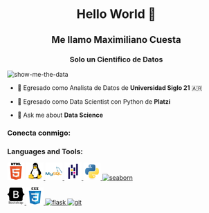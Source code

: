 <!DOCTYPE html>
<html>
<head>
    <link rel="stylesheet" href="path/to/font-awesome/css/font-awesome.min.css">
</head>
<body>
<h1 align="center">Hello World 👋</h1>
<h2 align="center">Me llamo Maximiliano Cuesta</h2>
<h3 align="center">Solo un Cientifico de Datos</h3>

![show-me-the-data](https://media0.giphy.com/media/VeNDat4n4Kre76oS1g/giphy.gif?cid=ecf05e47iqfi0ll1mfxef46c2gt2nxb9erihqmubifn9z2yf&ep=v1_gifs_related&rid=giphy.gif&ct=g)




- 🌱 Egresado como Analista de Datos de **Universidad Siglo 21** 🇦🇷  
- 🌱 Egresado como Data Scientist con Python de **Platzi**

- 💬 Ask me about **Data Science**

<h3 align="left">Conecta conmigo:</h3>
<p align="left">
<a href="https://twitter.com/maxijcuesta" target="blank"><i class="fa fa-twitter" alt="maxijcuesta" height="30" width="40"></i></a>
<a href="https://www.linkedin.com/in/maxijcuesta/" target="blank"><i class="fab fa-linkedin" alt="maxijcuesta" height="30" width="40"></i></a>
</p>

<h3 align="left">Languages and Tools:</h3>
<img src="https://raw.githubusercontent.com/devicons/devicon/master/icons/html5/html5-original-wordmark.svg" alt="html5" width="40" height="40"/> </a> <a href="https://www.linux.org/" target="_blank" rel="noreferrer"> <img src="https://raw.githubusercontent.com/devicons/devicon/master/icons/linux/linux-original.svg" alt="linux" width="40" height="40"/> </a> <a href="https://www.mysql.com/" target="_blank" rel="noreferrer"> <img src="https://raw.githubusercontent.com/devicons/devicon/master/icons/mysql/mysql-original-wordmark.svg" alt="mysql" width="40" height="40"/> </a> <a href="https://pandas.pydata.org/" target="_blank" rel="noreferrer"> <img src="https://raw.githubusercontent.com/devicons/devicon/2ae2a900d2f041da66e950e4d48052658d850630/icons/pandas/pandas-original.svg" alt="pandas" width="40" height="40"/> </a> <a href="https://www.python.org" target="_blank" rel="noreferrer"> <img src="https://raw.githubusercontent.com/devicons/devicon/master/icons/python/python-original.svg" alt="python" width="40" height="40"/> </a> <a href="https://seaborn.pydata.org/" target="_blank" rel="noreferrer"> <img src="https://seaborn.pydata.org/_images/logo-mark-lightbg.svg" alt="seaborn" width="40" height="40"/> </a> </p>
<p align="left"> <a href="https://getbootstrap.com" target="_blank" rel="noreferrer"> <img src="https://raw.githubusercontent.com/devicons/devicon/master/icons/bootstrap/bootstrap-plain-wordmark.svg" alt="bootstrap" width="40" height="40"/> </a> <a href="https://www.w3schools.com/css/" target="_blank" rel="noreferrer"> <img src="https://raw.githubusercontent.com/devicons/devicon/master/icons/css3/css3-original-wordmark.svg" alt="css3" width="40" height="40"/> </a> <a href="https://flask.palletsprojects.com/" target="_blank" rel="noreferrer"> <img src="https://www.vectorlogo.zone/logos/pocoo_flask/pocoo_flask-icon.svg" alt="flask" width="40" height="40"/> </a> <a href="https://git-scm.com/" target="_blank" rel="noreferrer"> <img src="https://www.vectorlogo.zone/logos/git-scm/git-scm-icon.svg" alt="git" width="40" height="40"/> </a> <a href="https://www.w3.org/html/" target="_blank" rel="noreferrer"> 
</body>
</html>